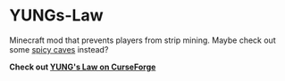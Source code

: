 # YUNGs-Law
Minecraft mod that prevents players from strip mining. Maybe check out some [spicy caves](https://www.curseforge.com/minecraft/mc-mods/yungs-better-caves) instead?

**Check out [YUNG's Law on CurseForge](https://www.curseforge.com/minecraft/mc-mods/yungs-law)** 

